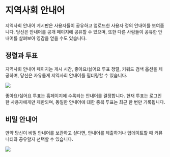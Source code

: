 # 지역사회 안내어

지역사회 안내어 게시판은 사용자들이 공유하고 업로드한 사용자 정의 안내어를 보여줍니다. 당신은 안내어를 공개 페이지에 공유할 수 있으며, 또한 다른 사람들이 공유한 안내어를 살펴보아 영감을 얻을 수도 있습니다.

## 정렬과 투표

지역사회 안내어 페이지는 게시 시간, 좋아요/싫어요 투표 정렬, 키워드 검색 옵션을 제공하며, 당신은 자유롭게 지역사회 안내어를 필터링할 수 있습니다.

![](https://img.newzone.top/2023-07-13-14-50-15.png?imageMogr2/format/webp/thumbnail/500x)

좋아요/싫어요 투표는 홈페이지에 수록되는 안내어를 결정합니다. 현재 투표는 로그인한 사용자에게만 제한되며, 동일한 안내어에 대한 중복 투표는 최근 한 번만 기록됩니다.

## 비밀 안내어

만약 당신이 비밀 안내어를 보관하고 싶다면, 안내어를 제출하거나 업데이트할 때 커뮤니티와 공유할지 선택할 수 있습니다.

![](https://img.newzone.top/2023-07-13-09-13-00.gif?imageMogr2/format/webp/thumbnail/500x)
